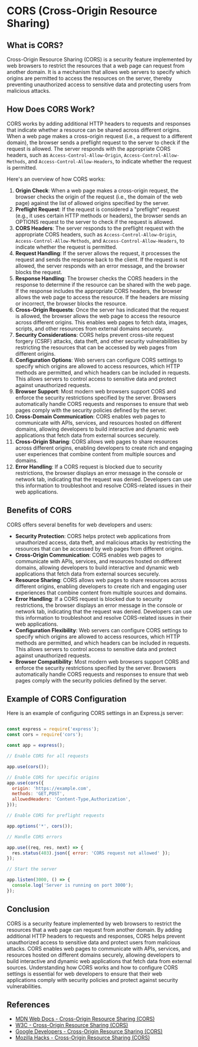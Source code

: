 # CORS (Cross-Origin Resource Sharing)

## What is CORS?

Cross-Origin Resource Sharing (CORS) is a security feature implemented by web browsers to restrict the resources that a web page can request from another domain. It is a mechanism that allows web servers to specify which origins are permitted to access the resources on the server, thereby preventing unauthorized access to sensitive data and protecting users from malicious attacks.

## How Does CORS Work?

CORS works by adding additional HTTP headers to requests and responses that indicate whether a resource can be shared across different origins. When a web page makes a cross-origin request (i.e., a request to a different domain), the browser sends a preflight request to the server to check if the request is allowed. The server responds with the appropriate CORS headers, such as `Access-Control-Allow-Origin`, `Access-Control-Allow-Methods`, and `Access-Control-Allow-Headers`, to indicate whether the request is permitted.

Here's an overview of how CORS works:

1. **Origin Check**: When a web page makes a cross-origin request, the browser checks the origin of the request (i.e., the domain of the web page) against the list of allowed origins specified by the server.
2. **Preflight Request**: If the request is considered a "preflight" request (e.g., it uses certain HTTP methods or headers), the browser sends an OPTIONS request to the server to check if the request is allowed.
3. **CORS Headers**: The server responds to the preflight request with the appropriate CORS headers, such as `Access-Control-Allow-Origin`, `Access-Control-Allow-Methods`, and `Access-Control-Allow-Headers`, to indicate whether the request is permitted.
4. **Request Handling**: If the server allows the request, it processes the request and sends the response back to the client. If the request is not allowed, the server responds with an error message, and the browser blocks the request.
5. **Response Handling**: The browser checks the CORS headers in the response to determine if the resource can be shared with the web page. If the response includes the appropriate CORS headers, the browser allows the web page to access the resource. If the headers are missing or incorrect, the browser blocks the resource.
6. **Cross-Origin Requests**: Once the server has indicated that the request is allowed, the browser allows the web page to access the resource across different origins. This enables web pages to fetch data, images, scripts, and other resources from external domains securely.
7. **Security Considerations**: CORS helps prevent cross-site request forgery (CSRF) attacks, data theft, and other security vulnerabilities by restricting the resources that can be accessed by web pages from different origins.
8. **Configuration Options**: Web servers can configure CORS settings to specify which origins are allowed to access resources, which HTTP methods are permitted, and which headers can be included in requests. This allows servers to control access to sensitive data and protect against unauthorized requests.
9. **Browser Support**: Most modern web browsers support CORS and enforce the security restrictions specified by the server. Browsers automatically handle CORS requests and responses to ensure that web pages comply with the security policies defined by the server.
10. **Cross-Domain Communication**: CORS enables web pages to communicate with APIs, services, and resources hosted on different domains, allowing developers to build interactive and dynamic web applications that fetch data from external sources securely.
11. **Cross-Origin Sharing**: CORS allows web pages to share resources across different origins, enabling developers to create rich and engaging user experiences that combine content from multiple sources and domains.
12. **Error Handling**: If a CORS request is blocked due to security restrictions, the browser displays an error message in the console or network tab, indicating that the request was denied. Developers can use this information to troubleshoot and resolve CORS-related issues in their web applications.

## Benefits of CORS

CORS offers several benefits for web developers and users:

- **Security Protection**: CORS helps protect web applications from unauthorized access, data theft, and malicious attacks by restricting the resources that can be accessed by web pages from different origins.
- **Cross-Origin Communication**: CORS enables web pages to communicate with APIs, services, and resources hosted on different domains, allowing developers to build interactive and dynamic web applications that fetch data from external sources securely.
- **Resource Sharing**: CORS allows web pages to share resources across different origins, enabling developers to create rich and engaging user experiences that combine content from multiple sources and domains.
- **Error Handling**: If a CORS request is blocked due to security restrictions, the browser displays an error message in the console or network tab, indicating that the request was denied. Developers can use this information to troubleshoot and resolve CORS-related issues in their web applications.
- **Configuration Flexibility**: Web servers can configure CORS settings to specify which origins are allowed to access resources, which HTTP methods are permitted, and which headers can be included in requests. This allows servers to control access to sensitive data and protect against unauthorized requests.
- **Browser Compatibility**: Most modern web browsers support CORS and enforce the security restrictions specified by the server. Browsers automatically handle CORS requests and responses to ensure that web pages comply with the security policies defined by the server.

## Example of CORS Configuration

Here is an example of configuring CORS settings in an Express.js server:

```javascript

const express = require('express');
const cors = require('cors');

const app = express();

// Enable CORS for all requests

app.use(cors());

// Enable CORS for specific origins
app.use(cors({
  origin: 'https://example.com',
  methods: 'GET,POST',
  allowedHeaders: 'Content-Type,Authorization',
}));

// Enable CORS for preflight requests

app.options('*', cors());

// Handle CORS errors

app.use((req, res, next) => {
  res.status(403).json({ error: 'CORS request not allowed' });
});

// Start the server

app.listen(3000, () => {
  console.log('Server is running on port 3000');
});

```

## Conclusion

CORS is a security feature implemented by web browsers to restrict the resources that a web page can request from another domain. By adding additional HTTP headers to requests and responses, CORS helps prevent unauthorized access to sensitive data and protect users from malicious attacks. CORS enables web pages to communicate with APIs, services, and resources hosted on different domains securely, allowing developers to build interactive and dynamic web applications that fetch data from external sources. Understanding how CORS works and how to configure CORS settings is essential for web developers to ensure that their web applications comply with security policies and protect against security vulnerabilities.

## References

- [MDN Web Docs - Cross-Origin Resource Sharing (CORS)](https://developer.mozilla.org/en-US/docs/Web/HTTP/CORS)
- [W3C - Cross-Origin Resource Sharing (CORS)](https://www.w3.org/TR/cors/)
- [Google Developers - Cross-Origin Resource Sharing (CORS)](https://developer.chrome.com/docs/apps/app_cors/)
- [Mozilla Hacks - Cross-Origin Resource Sharing (CORS)](https://hacks.mozilla.org/2016/03/referrer-and-csp-reporting-with-cors/)
